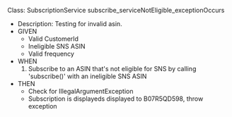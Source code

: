 Class: SubscriptionService
subscribe_serviceNotEligible_exceptionOccurs
* Description: Testing for invalid asin.
* GIVEN
    * Valid CustomerId
    * Ineligible SNS ASIN
    * Valid frequency
* WHEN
    1. Subscribe to an ASIN that's not eligible for SNS by calling 'subscribe()' with an ineligible SNS ASIN
* THEN
    * Check for IllegalArgumentException
    * Subscription is displayeds displayed to B07R5QD598, throw exception